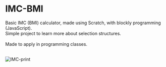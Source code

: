 # IMC-BMI
Basic IMC (BMI) calculator, made using Scratch, with blockly programming (JavaScript).<br>
Simple project to learn more about selection structures.<br><br>
Made to apply in programming classes.<br><br>

![IMC-print](https://github.com/user-attachments/assets/8b7e3092-405f-42a7-bbc9-e9f6158ca56b)
